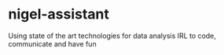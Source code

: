 # nigel-assistant
Using state of the art technologies for data analysis IRL to code, communicate and have fun
